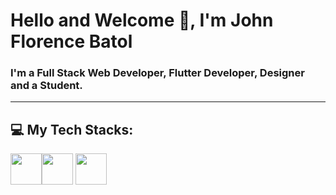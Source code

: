 # Hello and Welcome 👋, I'm John Florence Batol
### I'm a Full Stack Web Developer, Flutter Developer, Designer and a Student.
---
## 💻 My Tech Stacks:
<img src="https://github.com/Renzxs/Renzxs/assets/90491632/37dde125-63b2-4fbd-ae2c-b16ebcb2efbf" width="50" ><img src="https://github.com/Renzxs/Renzxs/assets/90491632/6b01d8da-8f54-44ce-9a54-986c6b64f74b" width="50" > <img src="https://raw.githubusercontent.com/danielcranney/readme-generator/main/public/icons/skills/javascript-colored.svg" width="50" >

                          
<!--
**Renzxs/Renzxs** is a ✨ _special_ ✨ repository because its `README.md` (this file) appears on your GitHub profile.

Here are some ideas to get you started:

- 🔭 I’m currently working on ...
- 🌱 I’m currently learning ...
- 👯 I’m looking to collaborate on ...
- 🤔 I’m looking for help with ...
- 💬 Ask me about ...
- 📫 How to reach me: ...
- 😄 Pronouns: ...
- ⚡ Fun fact: ...
-->

